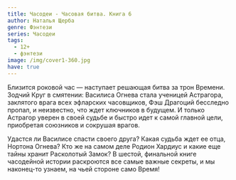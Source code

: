 ```yaml
---
title: Часодеи - Часовая битва. Книга 6
author: Наталья Щерба
genre: Фэнтези
series: Часодеи
tags:
  - 12+
  - фэнтези
image: /img/cover1-360.jpg
have: true
---
```

Близится роковой час — наступает решающая битва за трон Времени. Зодчий Круг в смятении: Василиса Огнева стала ученицей Астрагора, заклятого врага всех эфларских часовщиков, Фэш Драгоций бесследно пропал, и неизвестно, что ждет ключников в будущем. И только Астрагор уверен в своей судьбе и быстро идет к самой главной цели, приобретая союзников и сокрушая врагов.

Удастся ли Василисе спасти своего друга? Какая судьба ждет ее отца, Нортона Огнева? Кто же на самом деле Родион Хардиус и какие еще тайны хранит Расколотый Замок? В шестой, финальной книге часодейной истории раскроются все самые важные секреты, и мы наконец-то узнаем, на чьей стороне само Время!